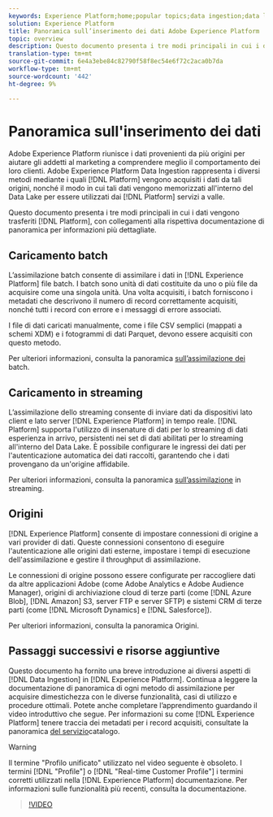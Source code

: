 ```yaml
---
keywords: Experience Platform;home;popular topics;data ingestion;data location;Data Location;Data management;data management;Lineage;lineage;batch;Batch;ingested data
solution: Experience Platform
title: Panoramica sull’inserimento dei dati Adobe Experience Platform
topic: overview
description: Questo documento presenta i tre modi principali in cui i dati vengono trasferiti in Piattaforma, con collegamenti alla rispettiva documentazione di panoramica per ottenere informazioni più dettagliate.
translation-type: tm+mt
source-git-commit: 6e4a3ebe84c82790f58f8ec54e6f72c2aca0b7da
workflow-type: tm+mt
source-wordcount: '442'
ht-degree: 9%

---
```



# Panoramica sull&#39;inserimento dei dati

Adobe Experience Platform riunisce i dati provenienti da più origini per aiutare gli addetti al marketing a comprendere meglio il comportamento dei loro clienti. Adobe Experience Platform Data Ingestion rappresenta i diversi metodi mediante i quali [!DNL Platform] vengono acquisiti i dati da tali origini, nonché il modo in cui tali dati vengono memorizzati all&#39;interno del Data Lake per essere utilizzati dai [!DNL Platform] servizi a valle.

Questo documento presenta i tre modi principali in cui i dati vengono trasferiti [!DNL Platform], con collegamenti alla rispettiva documentazione di panoramica per informazioni più dettagliate.

## Caricamento batch

L’assimilazione batch consente di assimilare i dati in [!DNL Experience Platform] file batch. I batch sono unità di dati costituite da uno o più file da acquisire come una singola unità. Una volta acquisiti, i batch forniscono i metadati che descrivono il numero di record correttamente acquisiti, nonché tutti i record con errore e i messaggi di errore associati.

I file di dati caricati manualmente, come i file CSV semplici (mappati a schemi XDM) e i fotogrammi di dati Parquet, devono essere acquisiti con questo metodo.

Per ulteriori informazioni, consulta la panoramica [sull’assimilazione dei](./batch-ingestion/overview.md) batch.

## Caricamento in streaming

L’assimilazione dello streaming consente di inviare dati da dispositivi lato client e lato server [!DNL Experience Platform] in tempo reale. [!DNL Platform] supporta l&#39;utilizzo di insenature di dati per lo streaming di dati esperienza in arrivo, persistenti nei set di dati abilitati per lo streaming all&#39;interno del Data Lake. È possibile configurare le ingressi dei dati per l&#39;autenticazione automatica dei dati raccolti, garantendo che i dati provengano da un&#39;origine affidabile.

Per ulteriori informazioni, consulta la panoramica [sull’assimilazione](./streaming-ingestion/overview.md) in streaming.

## Origini

[!DNL Experience Platform] consente di impostare connessioni di origine a vari provider di dati. Queste connessioni consentono di eseguire l&#39;autenticazione alle origini dati esterne, impostare i tempi di esecuzione dell&#39;assimilazione e gestire il throughput di assimilazione.

Le connessioni di origine possono essere configurate per raccogliere dati da altre applicazioni  Adobe (come  Adobe Analytics e Adobe Audience Manager), origini di archiviazione cloud di terze parti (come [!DNL Azure Blob], [!DNL Amazon] S3, server FTP e server SFTP) e sistemi CRM di terze parti (come [!DNL Microsoft Dynamics] e [!DNL Salesforce]).

Per ulteriori informazioni, consulta la panoramica [](../sources/home.md) Origini.

## Passaggi successivi e risorse aggiuntive

Questo documento ha fornito una breve introduzione ai diversi aspetti di [!DNL Data Ingestion] in [!DNL Experience Platform]. Continua a leggere la documentazione di panoramica di ogni metodo di assimilazione per acquisire dimestichezza con le diverse funzionalità, casi di utilizzo e procedure ottimali. Potete anche completare l’apprendimento guardando il video introduttivo che segue. Per informazioni su come [!DNL Experience Platform] tenere traccia dei metadati per i record acquisiti, consultate la panoramica [del servizio](../catalog/home.md)catalogo.

>[!WARNING]
>
>Il termine &quot;Profilo unificato&quot; utilizzato nel video seguente è obsoleto. I termini [!DNL "Profile"] o [!DNL "Real-time Customer Profile"] i termini corretti utilizzati nella [!DNL Experience Platform] documentazione. Per informazioni sulle funzionalità più recenti, consulta la documentazione.

>[!VIDEO](https://video.tv.adobe.com/v/27106?quality=12&learn=on)